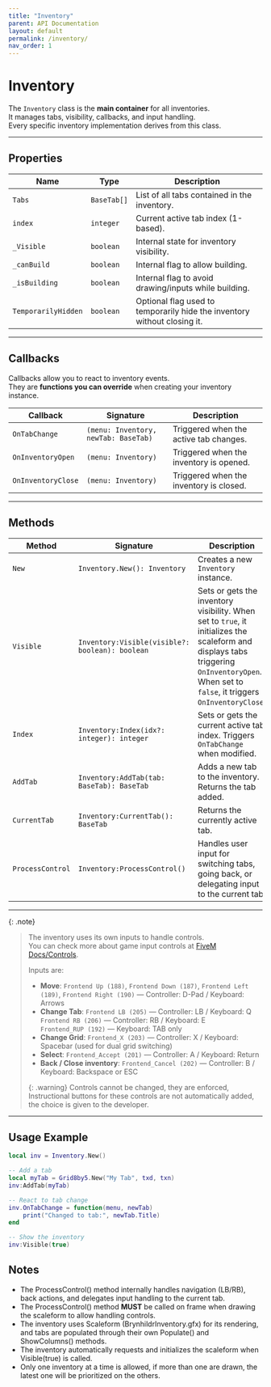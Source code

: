 ```yaml
---
title: "Inventory"
parent: API Documentation
layout: default
permalink: /inventory/
nav_order: 1
---
```


# Inventory

The `Inventory` class is the **main container** for all inventories.  
It manages tabs, visibility, callbacks, and input handling.  
Every specific inventory implementation derives from this class.

---

## Properties

| Name         | Type         | Description |
|--------------|-------------|-------------|
| `Tabs`       | `BaseTab[]` | List of all tabs contained in the inventory. |
| `index`      | `integer`   | Current active tab index (1-based). |
| `_Visible`   | `boolean`   | Internal state for inventory visibility. |
| `_canBuild`  | `boolean`   | Internal flag to allow building. |
| `_isBuilding`| `boolean`   | Internal flag to avoid drawing/inputs while building. |
| `TemporarilyHidden` | `boolean` | Optional flag used to temporarily hide the inventory without closing it. |

---

## Callbacks

Callbacks allow you to react to inventory events.  
They are **functions you can override** when creating your inventory instance.

| Callback | Signature | Description |
|----------|-----------|-------------|
| `OnTabChange`     | `(menu: Inventory, newTab: BaseTab)` | Triggered when the active tab changes. |
| `OnInventoryOpen` | `(menu: Inventory)` | Triggered when the inventory is opened. |
| `OnInventoryClose`| `(menu: Inventory)` | Triggered when the inventory is closed. |

---

## Methods

| Method | Signature | Description |
|--------|-----------|-------------|
| `New` | `Inventory.New(): Inventory` | Creates a new `Inventory` instance. |
| `Visible` | `Inventory:Visible(visible?: boolean): boolean` | Sets or gets the inventory visibility. When set to `true`, it initializes the scaleform and displays tabs triggering `OnInventoryOpen`. When set to `false`, it triggers `OnInventoryClose`. |
| `Index` | `Inventory:Index(idx?: integer): integer` | Sets or gets the current active tab index. Triggers `OnTabChange` when modified. |
| `AddTab` | `Inventory:AddTab(tab: BaseTab): BaseTab` | Adds a new tab to the inventory. Returns the tab added. |
| `CurrentTab` | `Inventory:CurrentTab(): BaseTab` | Returns the currently active tab. |
| `ProcessControl` | `Inventory:ProcessControl()` | Handles user input for switching tabs, going back, or delegating input to the current tab. |

---

{: .note}
> The inventory uses its own inputs to handle controls.  
> You can check more about game input controls at [FiveM Docs/Controls](https://docs.fivem.net/docs/game-references/controls/).  
>  
> Inputs are:  
> - **Move**: `Frontend Up (188)`, `Frontend Down (187)`, `Frontend Left (189)`, `Frontend Right (190)` — Controller: D-Pad / Keyboard: Arrows  
> - **Change Tab**: `Frontend LB (205)` — Controller: LB / Keyboard: Q  
>   `Frontend RB (206)` — Controller: RB / Keyboard: E  
>   `Frontend_RUP (192)` — Keyboard: TAB only  
> - **Change Grid**: `Frontend_X (203)` — Controller: X / Keyboard: Spacebar (used for dual grid switching)  
> - **Select**: `Frontend_Accept (201)` — Controller: A / Keyboard: Return  
> - **Back / Close inventory**: `Frontend_Cancel (202)` — Controller: B / Keyboard: Backspace or ESC
> 
> {: .warning}
> Controls cannot be changed, they are enforced, Instructional buttons for these controls are not automatically added, the choice is given to the developer.

---

## Usage Example

```lua
local inv = Inventory.New()

-- Add a tab
local myTab = Grid8by5.New("My Tab", txd, txn)
inv:AddTab(myTab)

-- React to tab change
inv.OnTabChange = function(menu, newTab)
    print("Changed to tab:", newTab.Title)
end

-- Show the inventory
inv:Visible(true)
```

## Notes

- The ProcessControl() method internally handles navigation (LB/RB), back actions, and delegates input handling to the current tab.
- The ProcessControl() method **MUST** be called on frame when drawing the scaleform to allow handling controls.
- The inventory uses Scaleform (BrynhildrInventory.gfx) for its rendering, and tabs are populated through their own Populate() and ShowColumns() methods.
- The inventory automatically requests and initializes the scaleform when Visible(true) is called.
- Only one inventory at a time is allowed, if more than one are drawn, the latest one will be prioritized on the others.